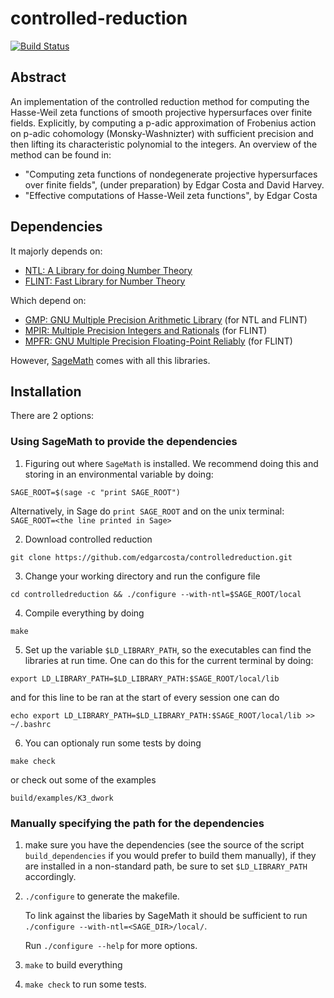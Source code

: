 # controlled-reduction

[![Build Status](https://travis-ci.org/edgarcosta/controlledreduction.svg?branch=master)](https://travis-ci.org/edgarcosta/controlledreduction)

## Abstract
An implementation of the controlled reduction method for computing the
Hasse-Weil zeta functions of smooth projective hypersurfaces over finite
fields. Explicitly, by computing a p-adic approximation of Frobenius
action on p-adic cohomology (Monsky-Washnizter) with sufficient precision
and then lifting its characteristic polynomial to the integers.
An overview of the method can be found in: 
 - "Computing zeta functions of nondegenerate projective hypersurfaces over 
finite fields", (under preparation) by Edgar Costa and David Harvey.
 - "Effective computations of Hasse-Weil zeta functions", by Edgar Costa

## Dependencies
It majorly depends on:
 - [NTL: A Library for doing Number Theory](http://www.shoup.net/ntl/)
 - [FLINT: Fast Library for Number Theory](http://flintlib.org/)
 
Which depend on:

 - [GMP: GNU Multiple Precision Arithmetic Library](https://gmplib.org/) (for NTL and FLINT)
 - [MPIR: Multiple Precision Integers and Rationals](mpir.org) (for FLINT)
 - [MPFR: GNU Multiple Precision Floating-Point Reliably](http://www.mpfr.org/) (for FLINT)

However, [SageMath](http://www.sagemath.org/) comes with all this libraries. 


## Installation

There are 2 options:

### Using SageMath to provide the dependencies

1. Figuring out where `SageMath` is installed. 
We recommend doing this and storing in an environmental variable by doing:
```
SAGE_ROOT=$(sage -c "print SAGE_ROOT")
```
Alternatively, in Sage do `print SAGE_ROOT` and on the unix terminal:
`
SAGE_ROOT=<the line printed in Sage>
`

2. Download controlled reduction
```
git clone https://github.com/edgarcosta/controlledreduction.git
```

3. Change your working directory and run the configure file
```
cd controlledreduction && ./configure --with-ntl=$SAGE_ROOT/local
```

4. Compile everything by doing
```
make
```

5. Set up the variable `$LD_LIBRARY_PATH`, so the executables can find the libraries at run time.
One can do this for the current terminal by doing:
```
export LD_LIBRARY_PATH=$LD_LIBRARY_PATH:$SAGE_ROOT/local/lib
```
and for this line to be ran at the start of every session one can do
```
echo export LD_LIBRARY_PATH=$LD_LIBRARY_PATH:$SAGE_ROOT/local/lib >> ~/.bashrc
```


6. You can optionaly run some tests by doing
```
make check
```
or check out some of the examples
```
build/examples/K3_dwork
```

### Manually specifying the path for the dependencies 


1. make sure you have the dependencies (see the source of the script `build_dependencies` if you would prefer to build them manually), if they are installed in a non-standard path, be sure to set  `$LD_LIBRARY_PATH` accordingly.

2. `./configure` to generate the makefile.

   To link against the libaries by SageMath it should be sufficient to run `./configure --with-ntl=<SAGE_DIR>/local/`.
 
   Run `./configure --help` for more options.

3. `make` to build everything

4. `make check` to run some tests. 



